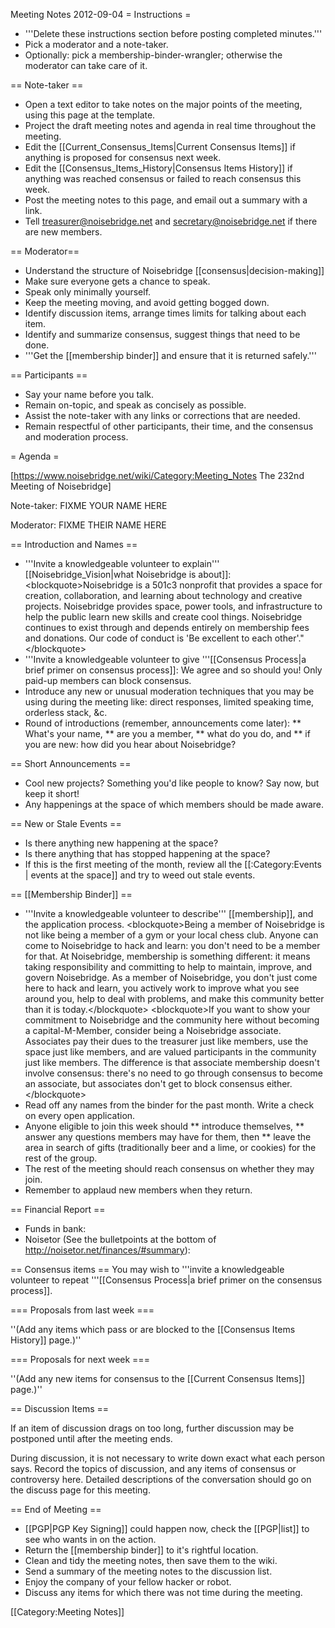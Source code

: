 Meeting Notes 2012-09-04 
 = Instructions =
* '''Delete these instructions section before posting completed minutes.'''
* Pick a moderator and a note-taker.
* Optionally: pick a membership-binder-wrangler; otherwise the moderator can take care of it.

== Note-taker ==
* Open a text editor to take notes on the major points of the meeting, using this page at the template.
* Project the draft meeting notes and agenda in real time throughout the meeting.
* Edit the [[Current_Consensus_Items|Current Consensus Items]] if anything is proposed for consensus next week.
* Edit the [[Consensus_Items_History|Consensus Items History]] if anything was reached consensus or failed to reach consensus this week.
* Post the meeting notes to this page, and email out a summary with a link.
* Tell treasurer@noisebridge.net and secretary@noisebridge.net if there are new members.

== Moderator==
* Understand the structure of Noisebridge [[consensus|decision-making]]
* Make sure everyone gets a chance to speak.
* Speak only minimally yourself.
* Keep the meeting moving, and avoid getting bogged down.
* Identify discussion items, arrange times limits for talking about each item.
* Identify and summarize consensus, suggest things that need to be done.
* '''Get the [[membership binder]] and ensure that it is returned safely.'''

== Participants ==
* Say your name before you talk.
* Remain on-topic, and speak as concisely as possible.
* Assist the note-taker with any links or corrections that are needed.
* Remain respectful of other participants, their time, and the consensus and moderation process.

= Agenda =

[https://www.noisebridge.net/wiki/Category:Meeting_Notes The 232nd Meeting of Noisebridge]

Note-taker: FIXME YOUR NAME HERE

Moderator: FIXME THEIR NAME HERE
 
== Introduction and Names ==

* '''Invite a knowledgeable volunteer to explain''' [[Noisebridge_Vision|what Noisebridge is about]]:
&lt;blockquote>Noisebridge is a 501c3 nonprofit that provides a space for creation, collaboration, and learning about technology and creative projects. Noisebridge provides space, power tools, and infrastructure to help the public learn new skills and create cool things. Noisebridge continues to exist through and depends entirely on membership fees and donations. Our code of conduct is 'Be excellent to each other'."&lt;/blockquote>
* '''Invite a knowledgeable volunteer to give '''[[Consensus Process|a brief primer on consensus process]]: We agree and so should you! Only paid-up members can block consensus.
* Introduce any new or unusual moderation techniques that you may be using during the meeting like: direct responses, limited speaking time, orderless stack, &amp;c.
* Round of introductions (remember, announcements come later):
** What's your name, 
** are you a member,
** what do you do, and
** if you are new: how did you hear about Noisebridge?

== Short Announcements ==
* Cool new projects? Something you'd like people to know? Say now, but keep it short!
* Any happenings at the space of which members should be made aware.

== New or Stale Events ==
* Is there anything new happening at the space?
* Is there anything that has stopped happening at the space?
* If this is the first meeting of the month, review all the [[:Category:Events | events at the space]] and try to weed out stale events.

== [[Membership Binder]] ==
* '''Invite a knowledgeable volunteer to describe''' [[membership]], and the application process.
&lt;blockquote>Being a member of Noisebridge is not like being a member of a gym or your local chess club. Anyone can come to Noisebridge to hack and learn: you don't need to be a member for that. At Noisebridge, membership is something different: it means taking responsibility and committing to help to maintain, improve, and govern Noisebridge. As a member of Noisebridge, you don't just come here to hack and learn, you actively work to improve what you see around you, help to deal with problems, and make this community better than it is today.&lt;/blockquote>
&lt;blockquote>If you want to show your commitment to Noisebridge and the community here without becoming a capital-M-Member, consider being a Noisebridge associate. Associates pay their dues to the treasurer just like members, use the space just like members, and are valued participants in the community just like members. The difference is that associate membership doesn't involve consensus: there's no need to go through consensus to become an associate, but associates don't get to block consensus either.&lt;/blockquote>
* Read off any names from the binder for the past month. Write a check on every open application.
* Anyone eligible to join this week should
** introduce themselves,
** answer any questions members may have for them, then
** leave the area in search of gifts (traditionally beer and a lime, or cookies) for the rest of the group.
* The rest of the meeting should reach consensus on whether they may join.
* Remember to applaud new members when they return.

== Financial Report ==
* Funds in bank:
* Noisetor (See the bulletpoints at the bottom of http://noisetor.net/finances/#summary):

== Consensus items ==
You may wish to '''invite a knowledgeable volunteer to repeat '''[[Consensus Process|a brief primer on the consensus process]].

=== Proposals from last week ===

''(Add any items which pass or are blocked to the [[Consensus Items History]] page.)''

=== Proposals for next week ===

''(Add any new items for consensus to the [[Current Consensus Items]] page.)''

== Discussion Items ==

If an item of discussion drags on too long, further discussion may be postponed until after the meeting ends.

During discussion, it is not necessary to write down exact what each person says. Record the topics of discussion, and any items of consensus or controversy here. Detailed descriptions of the conversation should go on the discuss page for this meeting.

== End of Meeting ==
* [[PGP|PGP Key Signing]] could happen now, check the [[PGP|list]] to see who wants in on the action.
* Return the [[membership binder]] to it's rightful location.
* Clean and tidy the meeting notes, then save them to the wiki.
* Send a summary of the meeting notes to the discussion list.
* Enjoy the company of your fellow hacker or robot.
* Discuss any items for which there was not time during the meeting.

[[Category:Meeting Notes]]